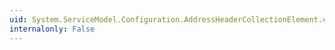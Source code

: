 ```yaml
---
uid: System.ServiceModel.Configuration.AddressHeaderCollectionElement.#ctor
internalonly: False
---
```

